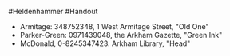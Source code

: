 #Heldenhammer #Handout

- Armitage: 348752348, 1 West Armitage Street, "Old One"
- Parker-Green: 0971439048, the Arkham Gazette, "Green Ink"
- McDonald, 0-8245347423. Arkham Library, "Head"
